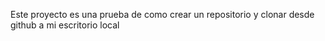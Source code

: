 Este proyecto es una prueba de como crear un repositorio y clonar desde github a mi escritorio local